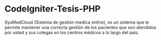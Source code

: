 # CodeIgniter-Tesis-PHP
SysMedCloud (Sistema de gestión medica online), es un sistema que le permite mantener una correcta gestión de los pacientes que son atendidos por usted y sus colegas en los centros médicos a lo largo del país.
